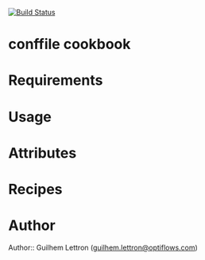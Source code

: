 [![Build Status](https://travis-ci.org/optiflows-cookbooks/conffile.png)](https://travis-ci.org/optiflows-cookbooks/conffile)
# conffile cookbook

# Requirements

# Usage

# Attributes

# Recipes

# Author

Author:: Guilhem Lettron (<guilhem.lettron@optiflows.com>)

